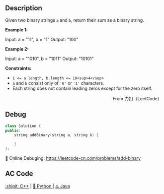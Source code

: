 ## Description

Given two binary strings `a` and `b`, return their sum as a binary string.

<strong>Example 1:</strong>

Input: a = "11", b = "1"
Output: "100"

<strong>Example 2:</strong>

Input: a = "1010", b = "1011"
Output: "10101"
 

<strong>Constraints:</strong>

- `1 <= a.length, b.length <= 10<sup>4</sup>`
- `a` and `b` consist only of `'0'` or `'1'` characters.
- Each string does not contain leading zeros except for the zero itself.

<p align="right">
    From 力扣（LeetCode）
</p>


## Debug
```cpp
class Solution {
public:
    string addBinary(string a, string b) {

    }
};
```

🐛 Online Debuging: https://leetcode-cn.com/problems/add-binary

## AC Code
<div>
  <a href="https://github.com/Charmve/LeetCode4FLAG/tree/main/67.%20Add%20Binary/67_add-binary.cpp">:shipit: C++</a> | 
  <a href="https://github.com/Charmve/LeetCode4FLAG/tree/main/67.%20Add%20Binary/67_add-binary.py">🐍 Python </a> | 
  <a href="https://github.com/Charmve/LeetCode4FLAG/tree/main/67.%20Add%20Binary/67_add-binary.java">♨️ Java </a>
</div>


